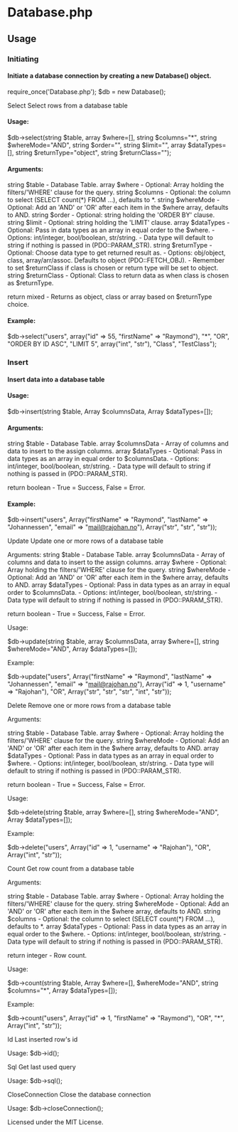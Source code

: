# Database.php

## Usage

### Initiating
#### Initiate a database connection by creating a new Database() object.

require_once('Database.php');
$db = new Database();

Select
Select rows from a database table

#### Usage:

$db->select(string $table, array $where=[], string $columns="*", string $whereMode="AND", string $order="",
            string $limit="", array $dataTypes=[], string $returnType="object", string $returnClass="");

#### Arguments:

string $table       - Database Table.
array  $where       - Optional: Array holding the filters/'WHERE' clause for the query.
string $columns     - Optional: the column to select (SELECT count(*) FROM ...), defaults to *.
string $whereMode   - Optional: Add an 'AND' or 'OR' after each item in the $where array, defaults to AND.
string $order       - Optional: string holding the 'ORDER BY' clause.
string $limit       - Optional: string holding the 'LIMIT' clause.
array  $dataTypes   - Optional: Pass in data types as an array in equal order to the $where.
                        - Options: int/integer, bool/boolean, str/string.
                        - Data type will default to string if nothing is passed in (PDO::PARAM_STR).
string $returnType  - Optional: Choose data type to get returned result as.
                        - Options: obj/object, class, array/arr/assoc. Defaults to object (PDO::FETCH_OBJ).
                        - Remember to set $returnClass if class is chosen or return type will be set to object.
string $returnClass - Optional: Class to return data as when class is chosen as $returnType.

return mixed        - Returns as object, class or array based on $returnType choice.

#### Example:

$db->select("users", array("id" => 55, "firstName" => "Raymond"), "*", "OR", "ORDER BY ID ASC", "LIMIT 5",
            array("int", "str"), "Class", "TestClass");

### Insert
#### Insert data into a database table

#### Usage:

$db->insert(string $table, Array $columnsData, Array $dataTypes=[]);

#### Arguments:

string $table       - Database Table.
array  $columnsData - Array of columns and data to insert to the assign columns.
array  $dataTypes   - Optional: Pass in data types as an array in equal order to $columnsData.
                        - Options: int/integer, bool/boolean, str/string.
                        - Data type will default to string if nothing is passed in (PDO::PARAM_STR).

return boolean      - True = Success, False = Error.

#### Example:

$db->insert("users",
            Array("firstName" => "Raymond",
                  "lastName" => "Johannessen",
                  "email" => "mail@rajohan.no"),
            Array("str", "str", "str"));


Update
Update one or more rows of a database table

Arguments:
string $table       - Database Table.
array  $columnsData - Array of columns and data to insert to the assign columns.
array  $where       - Optional: Array holding the filters/'WHERE' clause for the query.
string $whereMode   - Optional: Add an 'AND' or 'OR' after each item in the $where array, defaults to AND.
array  $dataTypes   - Optional: Pass in data types as an array in equal order to $columnsData.
                        - Options: int/integer, bool/boolean, str/string.
                        - Data type will default to string if nothing is passed in (PDO::PARAM_STR).

return boolean      - True = Success, False = Error.

Usage:

$db->update(string $table, array $columnsData, array $where=[], string $whereMode="AND", Array $dataTypes=[]);

Example:


$db->update("users",
            Array("firstName" => "Raymond",
                  "lastName" => "Johannessen",
                  "email" => "mail@rajohan.no"),
            Array("id" => 1,
                  "username" => "Rajohan"),
            "OR",
            Array("str", "str", "str", "int", "str"));


Delete
Remove one or more rows from a database table

Arguments:

string $table       - Database Table.
array  $where       - Optional: Array holding the filters/'WHERE' clause for the query.
string $whereMode   - Optional: Add an 'AND' or 'OR' after each item in the $where array, defaults to AND.
array  $dataTypes   - Optional: Pass in data types as an array in equal order to $where.
                        - Options: int/integer, bool/boolean, str/string.
                        - Data type will default to string if nothing is passed in (PDO::PARAM_STR).

return boolean      - True = Success, False = Error.

Usage:

$db->delete(string $table, array $where=[], string $whereMode="AND", Array $dataTypes=[]);

Example:

$db->delete("users",
            Array("id" => 1,
                  "username" => "Rajohan"),
            "OR",
            Array("int", "str"));


Count
Get row count from a database table

Arguments:

string $table     - Database Table.
array  $where     - Optional: Array holding the filters/'WHERE' clause for the query.
string $whereMode - Optional: Add an 'AND' or 'OR' after each item in the $where array, defaults to AND.
string $columns   - Optional: the column to select (SELECT count(*) FROM ...), defaults to *.
array  $dataTypes - Optional: Pass in data types as an array in equal order to the $where.
                      - Options: int/integer, bool/boolean, str/string.
                      - Data type will default to string if nothing is passed in (PDO::PARAM_STR).

return integer    - Row count.

Usage:

$db->count(string $table, Array $where=[], $whereMode="AND", string $columns="*", Array $dataTypes=[]);

Example:

$db->count("users",
           Array("id" => 1,
           "firstName" => "Raymond"),
           "OR",
           "*",
           Array("int", "str"));

Id
Last inserted row's id

Usage:
$db->id();

Sql
Get last used query

Usage:
$db->sql();

CloseConnection
Close the database connection

Usage:
$db->closeConnection();

Licensed under the MIT License.
